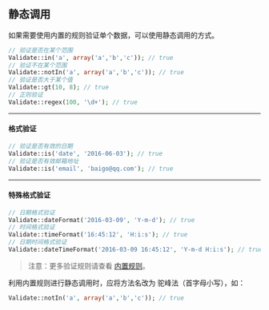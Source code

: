 ## 静态调用

如果需要使用内置的规则验证单个数据，可以使用静态调用的方式。

``` php
// 验证是否在某个范围
Validate::in('a', array('a','b','c')); // true
// 验证不在某个范围
Validate::notIn('a', array('a','b','c')); // true
// 验证是否大于某个值
Validate::gt(10, 8); // true
// 正则验证
Validate::regex(100, '\d+'); // true
```

----------

#### 格式验证

``` php
// 验证是否有效的日期
Validate::is('date', '2016-06-03'); // true
// 验证是否有效邮箱地址
Validate::is('email', 'baigo@qq.com'); // true
```

----------

#### 特殊格式验证

``` php
// 日期格式验证
Validate::dateFormat('2016-03-09', 'Y-m-d'); // true
// 时间格式验证
Validate::timeFormat('16:45:12', 'H:i:s'); // true
// 日期时间格式验证
Validate::dateTimeFormat('2016-03-09 16:45:12', 'Y-m-d H:i:s'); // true
```

> 注意：更多验证规则请查看 [内置规则](builtin.md)。

利用内置规则进行静态调用时，应将方法名改为 驼峰法（首字母小写），如：

``` php
Validate::notIn('a', array('a','b','c')); // true
```
